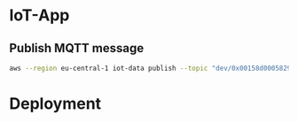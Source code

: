 # IoT-App

## Publish MQTT message

```bash
aws --region eu-central-1 iot-data publish --topic "dev/0x00158d0005829a78/attributeReport/1/msTemperatureMeasurement" --cli-binary-format raw-in-base64-out --payload "{ \"measuredValue\": 1234 }"
```

# Deployment
